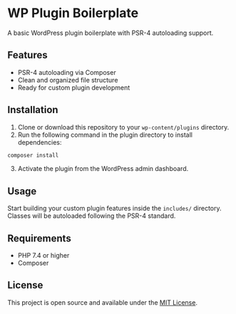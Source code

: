 # WP Plugin Boilerplate

A basic WordPress plugin boilerplate with PSR-4 autoloading support.

## Features

- PSR-4 autoloading via Composer
- Clean and organized file structure
- Ready for custom plugin development

## Installation

1. Clone or download this repository to your `wp-content/plugins` directory.
2. Run the following command in the plugin directory to install dependencies:

```bash
composer install
```

3. Activate the plugin from the WordPress admin dashboard.

## Usage

Start building your custom plugin features inside the `includes/` directory.
Classes will be autoloaded following the PSR-4 standard.

## Requirements

- PHP 7.4 or higher
- Composer

## License

This project is open source and available under the [MIT License](LICENSE).
